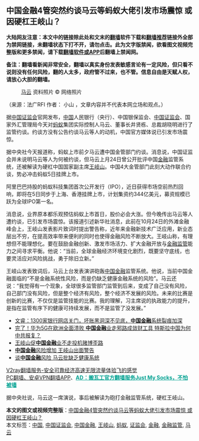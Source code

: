 <h2>中国金融4管突然约谈马云等蚂蚁大佬引发市场震惊 或因硬杠王岐山？</h2> <p class="notice"><b>大陆网友注意：本文中的链接除此处和文末的<a href="https://github.com/bannedbook/fanqiang" >翻墙</a>软件下载和<a href="https://github.com/killgcd/justmysocks/blob/master/README.md">翻墙推荐</a>链接外全部为禁网链接，未翻墙状态下打不开，请勿点击。此为文字版禁闻，欲看图文视频完整版和更多禁闻，请下载<a href="https://github.com/bannedbook/fanqiang">翻墙软件或APP</a>后翻墙上禁闻网。</p><p>备注：翻墙看新闻非常安全，翻墙以真实身份发表敏感言论有一定风险，但只看不说则没有任何风险，翻的人太多，政府管不过来，也不管。信息自由是天赋人权，请放心大胆的翻墙。</b></p>  <div class="entry"> <figure>                <figcaption>                <a href="https://www.bannedbook.org/bnews/tag/%e9%a9%ac%e4%ba%91/" class="st_tag internal_tag" rel="tag" title="标签 马云 下的日志">马云</a> 资料照片                © 网络照片            </figcaption></figure> <p>（来源：法广RFI                                      作者：                                                                                                     小山                                                                                            ，文章内容并不代表本网立场和观点。）</p> <p>                    据<span class='wp_keywordlink_affiliate'><a href="https://www.bannedbook.org/" title="中国" target="_blank">中国</a></span><a href="https://www.bannedbook.org/bnews/tag/%e8%af%81%e7%9b%91%e4%bc%9a/" class="st_tag internal_tag" rel="tag" title="标签 证监会 下的日志">证监会</a>官网发布，<a href="https://www.bannedbook.org/bnews/tag/%E4%B8%AD%E5%9B%BD/" class="st_tag internal_tag" rel="tag" title="标签 中国 下的日志">中国</a>人民银行（央行）、中国银保监会、<a href="https://www.bannedbook.org/bnews/tag/%E4%B8%AD%E5%9B%BD%E8%AF%81%E7%9B%91%E4%BC%9A/" class="st_tag internal_tag" rel="tag" title="标签 中国证监会 下的日志">中国证监会</a>、国家外汇管理局今天对<a href="https://www.bannedbook.org/bnews/tag/%e8%9a%82%e8%9a%81/" class="st_tag internal_tag" rel="tag" title="标签 蚂蚁 下的日志">蚂蚁</a>集团实际控制人马云、董事长井贤栋、总裁胡晓明进行了监管约谈。约谈方没有公告约谈马云等人的动机，中国官方媒体说已引发市场震惊。                </p>  <p>据中央社今天报道称，蚂蚁上市前夕马云遭中国金管部门约谈。消息说，中国证监会并未说明马云等人为何被约谈，但马云上月24日曾公开批评中国<a href="https://www.bannedbook.org/bnews/tag/%E9%87%91%E8%9E%8D/" class="st_tag internal_tag" rel="tag" title="标签 金融 下的日志">金融</a>监管系统，还被解读为硬杠中国国家副主席<a href="https://www.bannedbook.org/bnews/tag/%e7%8e%8b%e5%b2%90%e5%b1%b1/" class="st_tag internal_tag" rel="tag" title="标签 王岐山 下的日志">王岐山</a>。中国4大金管部门此刻大动作联合约谈，势必冲击蚂蚁5日挂牌上市。</p> <p>阿里巴巴持股的蚂蚁科技集团首次公开发行（IPO），近日获得市场空前热烈回响，即将在5日同步于上海、香港挂牌上市，计划集资约344亿美元，募资规模已跃为全球IPO第一名。</p>  <p>消息说，业界原本都乐观预估蚂蚁上市首日，股价必会大涨。但今晚传出马云等人遭约谈，已引发市场震惊。该报道引述新华社消息，此前在10月24日的外滩金融峰会上，王岐山发表影片致词时提出警告称，近年来金融新技术广泛应用，新业态层出不穷，在提高效率带来便利的同时也使得金融风险不断放大。王岐山称，有理想但不能理想化。要在鼓励金融创新、激发市场活力、扩大金融开放与<a href="https://www.bannedbook.org/bnews/tag/%E9%87%91%E8%9E%8D%E7%9B%91%E7%AE%A1/" class="st_tag internal_tag" rel="tag" title="标签 金融监管 下的日志">金融监管</a>能力之间寻求平衡。他说：“当前，全球金融经济环境变化剧烈，既要坚守底线，也要灵活应对风险挑战，勇于除旧立新。”</p> <p>王岐山发表致词后，马云上台发表演讲砲轰<a href="https://www.bannedbook.org/bnews/tag/%E4%B8%AD%E5%9B%BD%E9%87%91%E8%9E%8D/" class="st_tag internal_tag" rel="tag" title="标签 中国金融 下的日志">中国金融</a>监管系统。他说，当前中国金融面临的“不是金融系统性风险，而是仍缺乏健康金融系统的风险”。马云还说：“我觉得有一个现象，全球很多监管部门监管到后来，变成了自己没有风险，自己部门没有风险，但是整个经济有风险，整个经济不发展的风险。未来的比赛是创新的比赛，不仅仅是监管技能的比赛。我的理解，习主席说的执政能力的提升，是指在监管有序下的健康可持续发展，而不是监管了没发展。”</p>  <ul class='op-related-articles' title='相关阅读'> <li><a href='https://www.bannedbook.org/bnews/bannedvideo/20201101/1423795.html' target='_blank'>文睿：1300家银行网店关门，坏账黑洞深不见底，<b>中国金融</b>系统裂痕加深</a></li> <li><a href='https://www.bannedbook.org/bnews/finance/20201027/1421112.html' target='_blank'>完了！华为5G在欧洲全面溃败 <b>中国金融</b>业走邪路成敛财工具 特斯拉中国为何中共报复？</a></li> <li><a href='https://www.bannedbook.org/bnews/headline/20201026/1420600.html' target='_blank'>王岐山促<b>中国金融</b>业不走投机赌博歪路</a></li> <li><a href='https://www.bannedbook.org/bnews/baitai/20201026/1420331.html' target='_blank'><b>中国金融</b>风险增加 王岐山出面警告</a></li> <li><a href='https://www.bannedbook.org/bnews/headline/20201024/1419631.html' target='_blank'>谈<b>中国金融</b>风险 马云批缺乏健康系统</a></li> </ul> <p class="texttj"> <a href="https://www.bannedbook.org/forum23/topic22702.html" target="_blank">V2ray翻墙服务-安全可靠经济高速无限流量体验飞的感觉</a><br/> <a href="https://github.com/bannedbook/fanqiang/wiki/%E7%A6%81%E9%97%BB%E7%BD%91%E5%AE%89%E5%8D%93%E7%BF%BB%E5%A2%99%E6%96%B0%E9%97%BBAPP" target="_blank">PC翻墙、安卓VPN翻墙APP</a>、<span onclick="window.open('https://github.com/killgcd/justmysocks/blob/master/README.md')" style="font-weight:bold;color:#00A191;cursor:pointer;text-decoration:underline;outline:none">AD：搬瓦工官方翻墙服务Just My Socks，不怕被墙</span></p><p>据中央社说，马云这一席演说，事后被解读为砲打金融监管系统，硬杠王岐山。</p><a name='sharetosocial'></a>       <div><b>本文的图文或视频完整版</b>：<a href='https://www.bannedbook.org/bnews/headline/20201102/1424544.html'>中国金融4管突然约谈马云等蚂蚁大佬引发市场震惊 或因硬杠王岐山？</a></div>  </div><!--END ENTRY--> <div class="postfooter"> <div>本文标签：<a href="https://www.bannedbook.org/bnews/tag/%E4%B8%AD%E5%9B%BD/" rel="tag">中国</a>, <a href="https://www.bannedbook.org/bnews/tag/%E4%B8%AD%E5%9B%BD%E8%AF%81%E7%9B%91%E4%BC%9A/" rel="tag">中国证监会</a>, <a href="https://www.bannedbook.org/bnews/tag/%E4%B8%AD%E5%9B%BD%E9%87%91%E8%9E%8D/" rel="tag">中国金融</a>, <a href="https://www.bannedbook.org/bnews/tag/%e7%8e%8b%e5%b2%90%e5%b1%b1/" rel="tag">王岐山</a>, <a href="https://www.bannedbook.org/bnews/tag/%e8%9a%82%e8%9a%81/" rel="tag">蚂蚁</a>, <a href="https://www.bannedbook.org/bnews/tag/%e8%af%81%e7%9b%91%e4%bc%9a/" rel="tag">证监会</a>, <a href="https://www.bannedbook.org/bnews/tag/%E9%87%91%E8%9E%8D/" rel="tag">金融</a>, <a href="https://www.bannedbook.org/bnews/tag/%E9%87%91%E8%9E%8D%E7%9B%91%E7%AE%A1/" rel="tag">金融监管</a>, <a href="https://www.bannedbook.org/bnews/tag/%e9%a9%ac%e4%ba%91/" rel="tag">马云</a></div>  </div><!--END POSTFOOTER--> 